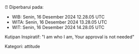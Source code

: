 ⏰ Diperbarui pada:
- WIB: Senin, 16 Desember 2024 12.28.05 UTC
- WITA: Senin, 16 Desember 2024 13.28.05 UTC
- WIT: Senin, 16 Desember 2024 14.28.05 UTC

Kutipan Inspiratif:
"I am who I am, Your approval is not needed"


Kategori: attitude

